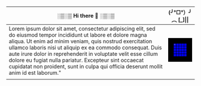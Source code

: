 <!-- ## Hi there 👋 
▀▄▀▄▀▄▀▄▀▄▀▄▀▄▀▄▀▄▀▄▀▄▀▄
-->

<!-- |▂▃▅▇█▓▒░۩۞۩    |    ░░░░▒▓█▇▅▃▂| -->
 |░▒░▒ Hi there 👋 ░▒░▒|(╯°□°）╯︵ [_]\|\||
 |-----|-----|
 |Lorem ipsum dolor sit amet, consectetur adipiscing elit, sed do eiusmod tempor incididunt ut labore et dolore magna aliqua. Ut enim ad minim veniam, quis nostrud exercitation ullamco laboris nisi ut aliquip ex ea commodo consequat. Duis aute irure dolor in reprehenderit in voluptate velit esse cillum dolore eu fugiat nulla pariatur. Excepteur sint occaecat cupidatat non proident, sunt in culpa qui officia deserunt mollit anim id est laborum." |![Commits](https://github.com/sjlvanq/solar2d-patternflip-game-base/raw/main/sample.gif) |
 |||
 
<!--
**sjlvanq/sjlvanq** is a ✨ _special_ ✨ repository because its `README.md` (this file) appears on your GitHub profile.

Here are some ideas to get you started:

- 🔭 I’m currently working on ...
- 🌱 I’m currently learning ...
- 👯 I’m looking to collaborate on ...
- 🤔 I’m looking for help with ...
- 💬 Ask me about ...
- 📫 How to reach me: ...
- 😄 Pronouns: ...
- ⚡ Fun fact: ...
-->
